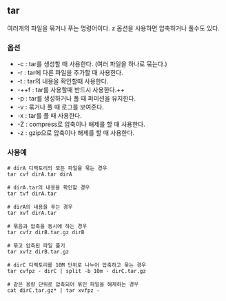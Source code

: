 ## tar

여러개의 파일을 묶거나 푸는 명령어이다.
z 옵션을 사용하면 압축하거나 풀수도 있다.

### 옵션
- -c : tar를 생성할 때 사용한다. (여러 파일을 하나로 묶는다.)
- -r : tar에 다른 파일을 추가할 때 사용한다.
- -t : tar의 내용을 확인할때 사용한다.
- -++f : tar를 사용할때 반드시 사용한다.++
- -p : tar를 생성하거나 풀 때 퍼미션을 유지한다.
- -v : 묶거나 풀 때 로그를 보여준다.
- -x : tar를 풀 때 사용한다.
- -Z : compress로 압축이나 해제를 할 때 사용한다.
- -z : gzip으로 압축이나 해제를 할 때 사용한다.

### 사용예
```
# dirA 디렉토리의 모든 파일을 묶는 경우
tar cvf dirA.tar dirA

# dirA.tar의 내용을 확인할 경우
tar tvf dirA.tar

# dirA의 내용을 푸는 경우
tar xvf dirA.tar

# 묶음과 압축을 동시에 하는 경우
tar cvfz dirB.tar.gz dirB

# 묶고 압축된 파일 풀기
tar xvfz dirB.tar.gz

# dirC 디렉토리를 10M 단위로 나누어 압축하고 묶는 경우
tar cvfpz - dirC | split -b 10m - dirC.tar.gz

# 같은 용량 단위로 압축되어 묶인 파일을 해제하는 경우
cat dirC.tar.gz* | tar xvfpz -


```


